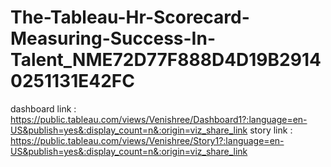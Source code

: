 # The-Tableau-Hr-Scorecard-Measuring-Success-In-Talent_NME72D77F888D4D19B29140251131E42FC
dashboard link :
     https://public.tableau.com/views/Venishree/Dashboard1?:language=en-US&publish=yes&:display_count=n&:origin=viz_share_link
story link :
      https://public.tableau.com/views/Venishree/Story1?:language=en-US&publish=yes&:display_count=n&:origin=viz_share_link
